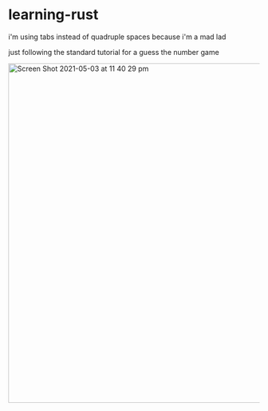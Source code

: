 # learning-rust
i'm using tabs instead of quadruple spaces because i'm a mad lad

just following the standard tutorial for a guess the number game

<img width="682" alt="Screen Shot 2021-05-03 at 11 40 29 pm" src="https://user-images.githubusercontent.com/61964090/116898889-8520e080-ac69-11eb-8baa-e26c6f6cf967.png">
